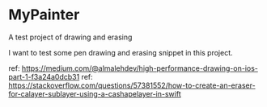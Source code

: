 # MyPainter
A test project of drawing and erasing

I want to test some pen drawing and erasing snippet in this project.

ref: https://medium.com/@almalehdev/high-performance-drawing-on-ios-part-1-f3a24a0dcb31
ref: https://stackoverflow.com/questions/57381552/how-to-create-an-eraser-for-calayer-sublayer-using-a-cashapelayer-in-swift
